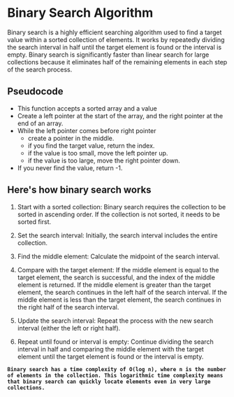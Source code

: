 # Binary Search Algorithm

Binary search is a highly efficient searching algorithm used to find a target value within a sorted collection of elements. It works by repeatedly dividing the search interval in half until the target element is found or the interval is empty. Binary search is significantly faster than linear search for large collections because it eliminates half of the remaining elements in each step of the search process.

## Pseudocode

- This function accepts a sorted array and a value
- Create a left pointer at the start of the array, and the right pointer at the end of an array.
- While the left pointer comes before right pointer
  - create a pointer in the middle.
  - if you find the target value, return the index.
  - if the value is too small, move the left pointer up.
  - if the value is too large, move the right pointer down.
- If you never find the value, return -1.

## Here's how binary search works

1. Start with a sorted collection: Binary search requires the collection to be sorted in ascending order. If the collection is not sorted, it needs to be sorted first.

2. Set the search interval: Initially, the search interval includes the entire collection.

3. Find the middle element: Calculate the midpoint of the search interval.

4. Compare with the target element:
   If the middle element is equal to the target element, the search is successful, and the index of the middle element is returned.
   If the middle element is greater than the target element, the search continues in the left half of the search interval.
   If the middle element is less than the target element, the search continues in the right half of the search interval.

5. Update the search interval: Repeat the process with the new search interval (either the left or right half).

6. Repeat until found or interval is empty: Continue dividing the search interval in half and comparing the middle element with the target element until the target element is found or the interval is empty.

**`Binary search has a time complexity of O(log n), where n is the number of elements in the collection. This logarithmic time complexity means that binary search can quickly locate elements even in very large collections.`**
